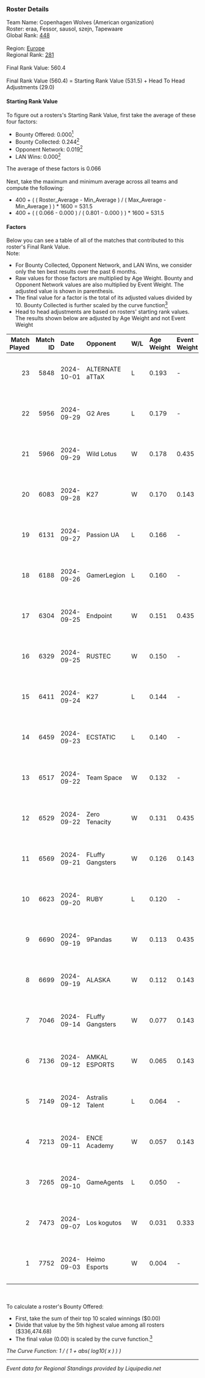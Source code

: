 ### Roster Details<br />
Team Name: Copenhagen Wolves (American organization)<br />
Roster: eraa, Fessor, sausol, szejn, Tapewaare<br />
Global Rank: [448](../standings_global.md)<br />
<br />
Region: [Europe]( ../standings_europe.md)<br />
Regional Rank: [281]( ../standings_europe.md)<br />
<br />
Final Rank Value:  560.4<br />
<br />
Final Rank Value (560.4) = Starting Rank Value (531.5) + Head To Head Adjustments (29.0)<br />

#### Starting Rank Value<br />
To figure out a rosters's Starting Rank Value, first take the average of these four factors:<br />
- Bounty Offered: 0.000[<sup>1</sup>](#table2)
- Bounty Collected: 0.244[<sup>2</sup>](#table1)
- Opponent Network: 0.019[<sup>2</sup>](#table1)
- LAN Wins: 0.000[<sup>2</sup>](#table1)

The average of these factors is 0.066<br />
<br />
Next, take the maximum and minimum average across all teams and compute the following:<br />
- 400 + ( ( Roster_Average - Min_Average ) / ( Max_Average - Min_Average ) ) * 1600 = 531.5
- 400 + ( ( 0.066 - 0.000 ) / ( 0.801 - 0.000 ) ) * 1600 = 531.5


#### Factors<br />
Below you can see a table of all of the matches that contributed to this roster's Final Rank Value.<br />
Note:<br />

- For Bounty Collected, Opponent Network, and LAN Wins, we consider only the ten best results over the past 6 months.
- Raw values for those factors are multiplied by Age Weight. Bounty and Opponent Network values are also multiplied by Event Weight. The adjusted value is shown in parenthesis.
- The final value for a factor is the total of its adjusted values divided by 10. Bounty Collected is further scaled by the curve function[<sup>3</sup>](#curveFunction)
- Head to head adjustments are based on rosters' starting rank values. The results shown below are adjusted by Age Weight and not Event Weight
<span id="table1"></span><br />


| Match Played | Match ID | Date       | Opponent         | W/L | Age Weight | Event Weight | Bounty Collected | Opponent Network | LAN Wins  | H2H Adj. | Roster                                 |
| -: | -: | :- | :- | :- | :- | :- | :- | :- | :- | -: | :- |
|           23 |     5848 | 2024-10-01 | ALTERNATE aTTaX  | L   | 0.193      | -            | -                | -                | -         |    -0.72 | eraa, Fessor, sausol, szejn, Tapewaare |
|           22 |     5956 | 2024-09-29 | G2 Ares          | L   | 0.179      | -            | -                | -                | -         |    -1.87 | eraa, Fessor, sausol, szejn, Tapewaare |
|           21 |     5966 | 2024-09-29 | Wild Lotus       | W   | 0.178      | 0.435        | 0.001 (0.000)    | 0.444 (0.034)    | 0 (0.000) |     4.24 | eraa, Fessor, sausol, szejn, Tapewaare |
|           20 |     6083 | 2024-09-28 | K27              | W   | 0.170      | 0.143        | 0.008 (0.000)    | 0.776 (0.019)    | 0 (0.000) |     4.76 | eraa, Fessor, sausol, szejn, Tapewaare |
|           19 |     6131 | 2024-09-27 | Passion UA       | L   | 0.166      | -            | -                | -                | -         |    -0.34 | eraa, Fessor, sausol, szejn, Tapewaare |
|           18 |     6188 | 2024-09-26 | GamerLegion      | L   | 0.160      | -            | -                | -                | -         |    -1.52 | eraa, Fessor, sausol, szejn, Tapewaare |
|           17 |     6304 | 2024-09-25 | Endpoint         | W   | 0.151      | 0.435        | 0.009 (0.001)    | 0.385 (0.025)    | 0 (0.000) |     3.71 | eraa, Fessor, sausol, szejn, Tapewaare |
|           16 |     6329 | 2024-09-25 | RUSTEC           | W   | 0.150      | -            | -                | -                | 0 (0.000) |     2.43 | eraa, Fessor, sausol, szejn, Tapewaare |
|           15 |     6411 | 2024-09-24 | K27              | L   | 0.144      | -            | -                | -                | -         |    -0.49 | eraa, Fessor, sausol, szejn, Tapewaare |
|           14 |     6459 | 2024-09-23 | ECSTATIC         | L   | 0.140      | -            | -                | -                | -         |    -0.59 | eraa, Fessor, sausol, szejn, Tapewaare |
|           13 |     6517 | 2024-09-22 | Team Space       | W   | 0.132      | -            | -                | -                | 0 (0.000) |     1.81 | eraa, Fessor, sausol, szejn, Tapewaare |
|           12 |     6529 | 2024-09-22 | Zero Tenacity    | W   | 0.131      | 0.435        | 0.028 (0.002)    | 0.692 (0.039)    | 0 (0.000) |     3.55 | eraa, Fessor, sausol, szejn, Tapewaare |
|           11 |     6569 | 2024-09-21 | FLuffy Gangsters | W   | 0.126      | 0.143        | 0.014 (0.000)    | 0.925 (0.017)    | 0 (0.000) |     3.21 | eraa, Fessor, sausol, szejn, Tapewaare |
|           10 |     6623 | 2024-09-20 | RUBY             | L   | 0.120      | -            | -                | -                | -         |    -1.15 | eraa, Fessor, sausol, szejn, Tapewaare |
|            9 |     6690 | 2024-09-19 | 9Pandas          | W   | 0.113      | 0.435        | 0.085 (0.004)    | 0.485 (0.024)    | 0 (0.000) |     3.28 | eraa, Fessor, sausol, szejn, Tapewaare |
|            8 |     6699 | 2024-09-19 | ALASKA           | W   | 0.112      | 0.143        | 0.030 (0.000)    | 0.875 (0.014)    | 0 (0.000) |     3.43 | eraa, Fessor, sausol, szejn, Tapewaare |
|            7 |     7046 | 2024-09-14 | FLuffy Gangsters | W   | 0.077      | 0.143        | 0.014 (0.000)    | 0.925 (0.010)    | 0 (0.000) |     1.97 | eraa, Fessor, sausol, szejn, Tapewaare |
|            6 |     7136 | 2024-09-12 | AMKAL ESPORTS    | W   | 0.065      | 0.143        | -                | 0.681 (0.006)    | -         |     1.61 | eraa, Fessor, sausol, szejn, Tapewaare |
|            5 |     7149 | 2024-09-12 | Astralis Talent  | L   | 0.064      | -            | -                | -                | -         |    -0.41 | eraa, Fessor, sausol, szejn, Tapewaare |
|            4 |     7213 | 2024-09-11 | ENCE Academy     | W   | 0.057      | 0.143        | 0.009 (0.000)    | -                | -         |     1.50 | eraa, Fessor, sausol, szejn, Tapewaare |
|            3 |     7265 | 2024-09-10 | GameAgents       | L   | 0.050      | -            | -                | -                | -         |    -0.48 | eraa, Fessor, sausol, szejn, Tapewaare |
|            2 |     7473 | 2024-09-07 | Los kogutos      | W   | 0.031      | 0.333        | 0.032 (0.000)    | 0.527 (0.005)    | -         |     0.91 | eraa, Fessor, sausol, szejn, Tapewaare |
|            1 |     7752 | 2024-09-03 | Heimo Esports    | W   | 0.004      | -            | -                | -                | -         |     0.10 | eraa, Fessor, sausol, szejn, Tapewaare |

<br />
<span id="table2"></span><br />
To calculate a roster's Bounty Offered:<br />

- First, take the sum of their top 10 scaled winnings ($0.00)
- Divide that value by the 5th highest value among all rosters ($336,474.68)
- The final value (0.00) is scaled by the curve function.[<sup>3</sup>](#curveFunction)

<span id="curveFunction"></span>_The Curve Function: 1 / ( 1 + abs( log10( x ) ) )_<br />

---
_Event data for Regional Standings provided by Liquipedia.net_<br />
